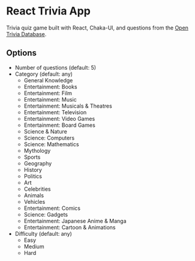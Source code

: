 # React Trivia App

Trivia quiz game built with React, Chaka-UI, and questions from the [Open Trivia Database](https://opentdb.com/).

## Options

- Number of questions (default: 5)
- Category (default: any)
  - General Knowledge
  - Entertainment: Books
  - Entertainment: Film
  - Entertainment: Music
  - Entertainment: Musicals & Theatres
  - Entertainment: Television
  - Entertainment: Video Games
  - Entertainment: Board Games
  - Science & Nature
  - Science: Computers
  - Science: Mathematics
  - Mythology
  - Sports
  - Geography
  - History
  - Politics
  - Art
  - Celebrities
  - Animals
  - Vehicles
  - Entertainment: Comics
  - Science: Gadgets
  - Entertainment: Japanese Anime & Manga
  - Entertainment: Cartoon & Animations
- Difficulty (default: any)
  - Easy
  - Medium
  - Hard
